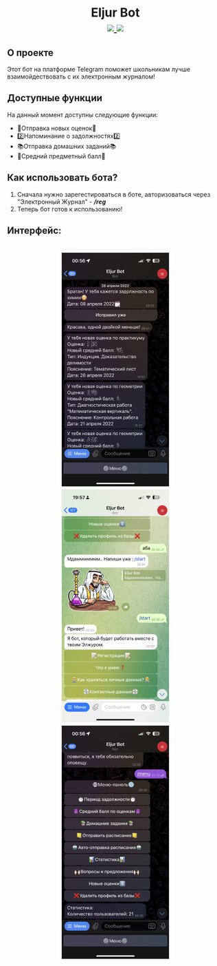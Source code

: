 # <p align="center">Eljur Bot <br> <a href="https://www.github.com/Hor1ey">  <img src="https://img.shields.io/badge/developer-Hor1ey-red"> </a> <a href="https://t.me/new_marks_bot">  <img src="https://img.shields.io/badge/link-@new_marks_bot-blue"> </a> </p>

## О проекте
  Этот бот на платформе Telegram поможет школьникам лучше взаимойдествовать с их электронным журналом!
## Доступные функции
  На данный момент доступны следующие функции:
* 📕Отправка новых оценок📕
* 2️⃣Напоминание о задолжностях2️⃣
* 📚Отправка домашних заданий📚
* 💯Средний предметный балл💯
## Как использовать бота?
  1) Сначала нужно зарегестироваться в боте, авторизоваться через "Электронный Журнал" - _**/reg**_
  2) Теперь бот готов к использованию!
## Интерфейс:
<h1>
<p align="center">
  <img src="https://github.com/Horley1/db_bot/blob/main/images/eljur1.PNG?raw=true" width="250" title="hover text">
  <img src="https://github.com/Horley1/db_bot/blob/main/images/eljur3.PNG?raw=true" width="250" title="hover text">
  <img src="https://github.com/Horley1/db_bot/blob/main/images/eljur2.PNG?raw=true" width="250" title="hover text">
</p>
  
</h1>

